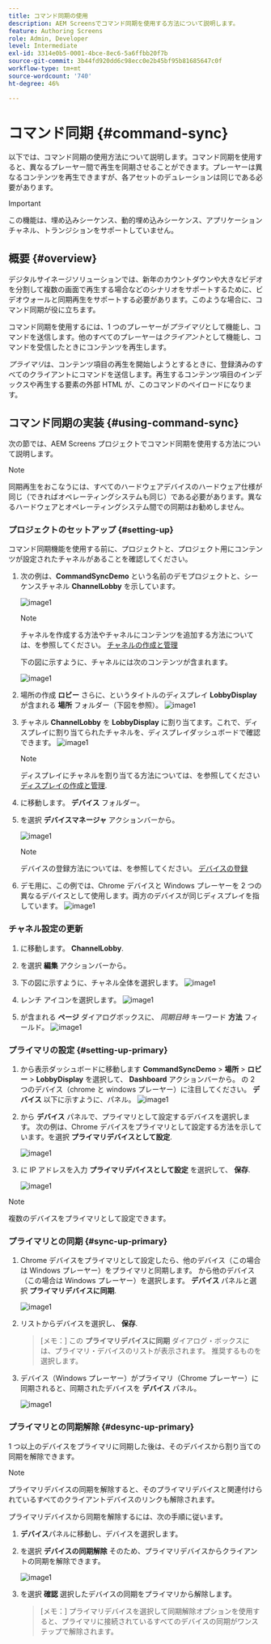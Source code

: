 ```yaml
---
title: コマンド同期の使用
description: AEM Screensでコマンド同期を使用する方法について説明します。
feature: Authoring Screens
role: Admin, Developer
level: Intermediate
exl-id: 3314e0b5-0001-4bce-8ec6-5a6ffbb20f7b
source-git-commit: 3b44fd920dd6c98ecc0e2b45bf95b81685647c0f
workflow-type: tm+mt
source-wordcount: '740'
ht-degree: 46%

---
```


# コマンド同期 {#command-sync}

以下では、コマンド同期の使用方法について説明します。コマンド同期を使用すると、異なるプレーヤー間で再生を同期させることができます。プレーヤーは異なるコンテンツを再生できますが、各アセットのデュレーションは同じである必要があります。

>[!IMPORTANT]
>
>この機能は、埋め込みシーケンス、動的埋め込みシーケンス、アプリケーションチャネル、トランジションをサポートしていません。

## 概要 {#overview}

デジタルサイネージソリューションでは、新年のカウントダウンや大きなビデオを分割して複数の画面で再生する場合などのシナリオをサポートするために、ビデオウォールと同期再生をサポートする必要があります。このような場合に、コマンド同期が役に立ちます。

コマンド同期を使用するには、1 つのプレーヤーが&#x200B;*プライマリ*&#x200B;として機能し、コマンドを送信します。他のすべてのプレーヤーは&#x200B;*クライアント*&#x200B;として機能し、コマンドを受信したときにコンテンツを再生します。

*プライマリ*&#x200B;は、コンテンツ項目の再生を開始しようとするときに、登録済みのすべてのクライアントにコマンドを送信します。再生するコンテンツ項目のインデックスや再生する要素の外部 HTML が、このコマンドのペイロードになります。

## コマンド同期の実装 {#using-command-sync}

次の節では、AEM Screens プロジェクトでコマンド同期を使用する方法について説明します。

>[!NOTE]
>
>同期再生をおこなうには、すべてのハードウェアデバイスのハードウェア仕様が同じ（できればオペレーティングシステムも同じ）である必要があります。異なるハードウェアとオペレーティングシステム間での同期はお勧めしません。

### プロジェクトのセットアップ {#setting-up}

コマンド同期機能を使用する前に、プロジェクトと、プロジェクト用にコンテンツが設定されたチャネルがあることを確認してください。

1. 次の例は、**CommandSyncDemo** という名前のデモプロジェクトと、シーケンスチャネル **ChannelLobby** を示しています。

   ![image1](assets/command-sync/command-sync1-1.png)

   >[!NOTE]
   >
   >チャネルを作成する方法やチャネルにコンテンツを追加する方法については、を参照してください。 [チャネルの作成と管理](/help/user-guide/managing-channels.md)

   下の図に示すように、チャネルには次のコンテンツが含まれます。

   ![image1](assets/command-sync/command-sync2-1.png)

1. 場所の作成 **ロビー** さらに、というタイトルのディスプレイ **LobbyDisplay** が含まれる **場所** フォルダー（下図を参照）。
   ![image1](assets/command-sync/command-sync3-1.png)

1. チャネル **ChannelLobby** を **LobbyDisplay** に割り当てます。これで、ディスプレイに割り当てられたチャネルを、ディスプレイダッシュボードで確認できます。
   ![image1](assets/command-sync/command-sync4-1.png)

   >[!NOTE]
   >
   >ディスプレイにチャネルを割り当てる方法については、を参照してください [ディスプレイの作成と管理](/help/user-guide/managing-displays.md).

1. に移動します。 **デバイス** フォルダー。
1. を選択 **デバイスマネージャ** アクションバーから。

   ![image1](assets/command-sync5.png)

   >[!NOTE]
   >
   >デバイスの登録方法については、を参照してください。 [デバイスの登録](/help/user-guide/device-registration.md)

1. デモ用に、この例では、Chrome デバイスと Windows プレーヤーを 2 つの異なるデバイスとして使用します。両方のデバイスが同じディスプレイを指しています。
   ![image1](assets/command-sync6.png)

### チャネル設定の更新

1. に移動します。 **ChannelLobby**.
1. を選択 **編集** アクションバーから。
1. 下の図に示すように、チャネル全体を選択します。
   ![image1](assets/command-sync/command-sync7-1.png)

1. レンチ アイコンを選択します。
   ![image1](assets/command-sync/command-sync8-1.png)

1. が含まれる **ページ** ダイアログボックスに、 *同期日時* キーワード **方法** フィールド。
   ![image1](assets/command-sync/command-sync9-1.png)


### プライマリの設定 {#setting-up-primary}

1. から表示ダッシュボードに移動します **CommandSyncDemo** > **場所**  > **ロビー** > **LobbyDisplay** を選択して、 **Dashboard** アクションバーから。
の 2 つのデバイス（chrome と windows プレーヤー）に注目してください。 **デバイス** 以下に示すように、パネル。
   ![image1](assets/command-sync/command-sync10-1.png)

1. から **デバイス** パネルで、プライマリとして設定するデバイスを選択します。 次の例は、Chrome デバイスをプライマリとして設定する方法を示しています。を選択 **プライマリデバイスとして設定**.

   ![image1](assets/command-sync/command-sync11-1.png)

1. に IP アドレスを入力 **プライマリデバイスとして設定** を選択して、 **保存**.

   ![image1](assets/command-sync/command-sync12-1.png)

>[!NOTE]
>
>複数のデバイスをプライマリとして設定できます。

### プライマリとの同期 {#sync-up-primary}

1. Chrome デバイスをプライマリとして設定したら、他のデバイス（この場合は Windows プレーヤー）をプライマリと同期します。
から他のデバイス（この場合は Windows プレーヤー）を選択します。 **デバイス** パネルと選択 **プライマリデバイスに同期**.

   ![image1](assets/command-sync/command-sync13-1.png)

1. リストからデバイスを選択し、 **保存**.

   >[メモ：]
   > この **プライマリデバイスに同期** ダイアログ・ボックスには、プライマリ・デバイスのリストが表示されます。 推奨するものを選択します。

1. デバイス（Windows プレーヤー）がプライマリ（Chrome プレーヤー）に同期されると、同期されたデバイスを **デバイス** パネル。

   ![image1](assets/command-sync/command-sync14-1.png)

### プライマリとの同期解除 {#desync-up-primary}

1 つ以上のデバイスをプライマリに同期した後は、そのデバイスから割り当ての同期を解除できます。

>[!NOTE]
>
>プライマリデバイスの同期を解除すると、そのプライマリデバイスと関連付けられているすべてのクライアントデバイスのリンクも解除されます。

プライマリデバイスから同期を解除するには、次の手順に従います。

1. **デバイス**&#x200B;パネルに移動し、デバイスを選択します。

1. を選択 **デバイスの同期解除** そのため、プライマリデバイスからクライアントの同期を解除できます。

   ![image1](assets/command-sync/command-sync15-1.png)

1. を選択 **確認** 選択したデバイスの同期をプライマリから解除します。

   >[メモ：]
   > プライマリデバイスを選択して同期解除オプションを使用すると、プライマリに接続されているすべてのデバイスの同期がワンステップで解除されます。
